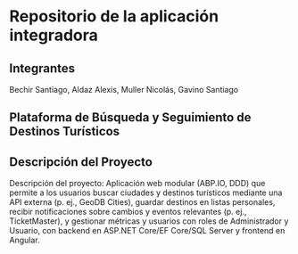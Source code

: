 # Repositorio de la aplicación integradora

## Integrantes
Bechir Santiago, Aldaz Alexis, Muller Nicolás, Gavino Santiago

## Plataforma de Búsqueda y Seguimiento de Destinos Turísticos

## Descripción del Proyecto
Descripción del proyecto: Aplicación web modular (ABP.IO, DDD) que permite a los usuarios buscar ciudades y destinos turísticos mediante una API externa (p. ej., GeoDB Cities), guardar destinos en listas personales, recibir notificaciones sobre cambios y eventos relevantes (p. ej., TicketMaster), y gestionar métricas y usuarios con roles de Administrador y Usuario, con backend en ASP.NET Core/EF Core/SQL Server y frontend en Angular.
